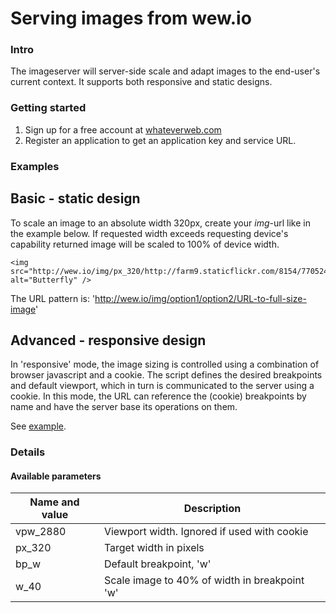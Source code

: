 # Serving images from wew.io

### Intro
The imageserver will server-side scale and adapt images to the end-user's current context. It supports both responsive and static designs. 

### Getting started
1. Sign up for a free account at [whateverweb.com](http://whateverweb.com/)
2. Register an application to get an application key and service URL.

### Examples
## Basic - static design
To scale an image to an absolute width 320px, create your _img_-url like in the example below. If requested width exceeds requesting device's capability returned image will be scaled to 100% of device width.

	<img src="http://wew.io/img/px_320/http://farm9.staticflickr.com/8154/7705240114_fdc69e5882_k_d.jpg" alt="Butterfly" />

The URL pattern is: 'http://wew.io/img/option1/option2/URL-to-full-size-image'

## Advanced - responsive design
In 'responsive' mode, the image sizing is controlled using a combination of browser javascript and a cookie. The script defines the desired breakpoints and default viewport, which in turn is communicated to the server using a cookie. In this mode, the URL can reference the (cookie) breakpoints by name and have the server base its operations on them.

See [example](examples/cookie-example).

### Details

#### Available parameters
| Name and value	| Description									|
| ----------------- | --------------------------------------------- |
| vpw_2880			| Viewport width. Ignored if used with cookie	|
| px_320			| Target width in pixels						|
| bp_w              | Default breakpoint, 'w'                       |
| w_40              | Scale image to 40% of width in breakpoint 'w' |
